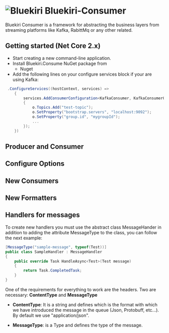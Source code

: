 # ![Bluekiri](https://avatars1.githubusercontent.com/u/30432294?s=40&v=4) Bluekiri-Consumer
Bluekiri Consumer is a framework for abstracting the business layers from streaming platforms like Kafka, RabittMq or any other related. 
## Getting started (Net Core 2.x)
   + Start creating a new command-line application.
   + Install Bluekiri.Consume NuGet package from 
       + Nuget
   + Add the following lines on your configure services block if your are using Kafka:
```csharp
 .ConfigureServices((hostContext, services) =>
    {
        services.AddConsumerConfiguration<KafkaConsumer, KafkaConsumerOptions>(o =>
        {
            o.Topics.Add("test-topic");
            o.SetProperty("bootstrap.servers", "localhost:9092");
            o.SetProperty("group.id", "mygroupId");
            ...
        });
    })
```
## Producer and Consumer

## Configure Options
## New Consumers
## New Formatters
## Handlers for messages
To create new handlers you must use the abstract class MessageHander in addition to adding the attribute MessageType to the class, you can follow the next example:
```csharp
[MessageType("sample-message", typeof(Test))]
public class SampleHandler : MessageHandler
{
    public override Task HandleAsync<Test>(Test message)
    {
        return Task.CompletedTask;
    }
}
```
One of the requirements for everything to work are the headers. 
Two are necessary: **ContentType** and **MessageType**

+ **ContentType**: It is a string and defines which is the format with which we have introduced the message in the queue (Json, Protobuff, etc...). By default we use "application/json".

+ **MessageType**: is a Type and defines the type of the message.



